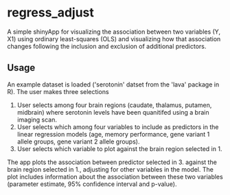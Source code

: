 # regress_adjust
A simple shinyApp for visualizing the association between two variables (Y, X1) using ordinary least-squares (OLS) and visualizing how that association changes following the inclusion and exclusion of additional predictors.

## Usage
An example dataset is loaded ('serotonin' datset from the 'lava' package in R).  The user makes three selections
  1. User selects among four brain regions (caudate, thalamus, putamen, midbrain) where serotonin levels have been quanitifed using a brain imaging scan.
  2. User selects which among four variables to include as predictors in the linear regression models (age, memory performance, gene variant 1 allele groups, gene variant 2 allele groups).
  3. User selects which variable to plot against the brain region selected in 1.

The app plots the association between predictor selected in 3. against the brain region selected in 1., adjusting for other variables in the model. The plot includes information about the association between these two variables (parameter estimate, 95% confidence interval and p-value).


